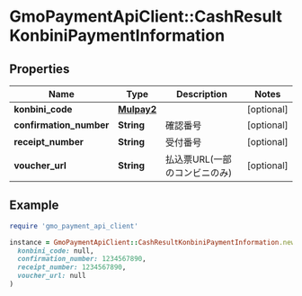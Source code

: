 # GmoPaymentApiClient::CashResultKonbiniPaymentInformation

## Properties

| Name | Type | Description | Notes |
| ---- | ---- | ----------- | ----- |
| **konbini_code** | [**Mulpay2**](Mulpay2.md) |  | [optional] |
| **confirmation_number** | **String** | 確認番号 | [optional] |
| **receipt_number** | **String** | 受付番号 | [optional] |
| **voucher_url** | **String** | 払込票URL(一部のコンビニのみ) | [optional] |

## Example

```ruby
require 'gmo_payment_api_client'

instance = GmoPaymentApiClient::CashResultKonbiniPaymentInformation.new(
  konbini_code: null,
  confirmation_number: 1234567890,
  receipt_number: 1234567890,
  voucher_url: null
)
```

